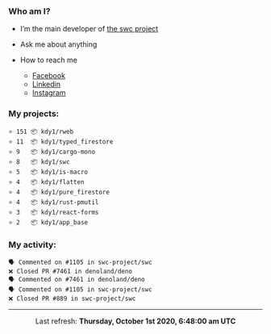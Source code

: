 ### Who am I?

- I’m the main developer of [the swc project](https://github.com/swc-project/swc)

- Ask me about anything

- How to reach me
  - [Facebook](https://www.facebook.com/profile.php?id=100024888122318)
  - [Linkedin](https://www.linkedin.com/in/kdy1/)
  - [Instagram](https://www.instagram.com/kdy1123/)

### My projects:

```
⭐️ 151 📦 kdy1/rweb
⭐️ 11  📦 kdy1/typed_firestore
⭐️ 9   📦 kdy1/cargo-mono
⭐️ 8   📦 kdy1/swc
⭐️ 5   📦 kdy1/is-macro
⭐️ 4   📦 kdy1/flatten
⭐️ 4   📦 kdy1/pure_firestore
⭐️ 4   📦 kdy1/rust-pmutil
⭐️ 3   📦 kdy1/react-forms
⭐️ 2   📦 kdy1/app_base
```

### My activity:

```
🗣 Commented on #1105 in swc-project/swc
❌ Closed PR #7461 in denoland/deno
🗣 Commented on #7461 in denoland/deno
🗣 Commented on #1105 in swc-project/swc
❌ Closed PR #889 in swc-project/swc
```

------------
<p align="center">Last refresh: <b>Thursday, October 1st 2020, 6:48:00 am UTC</b></p>